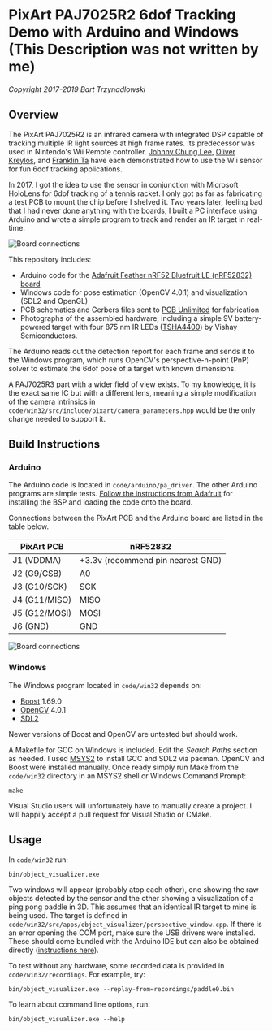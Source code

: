 # PixArt PAJ7025R2 6dof Tracking Demo with Arduino and Windows (This Description was not written by me)

*Copyright 2017-2019 Bart Trzynadlowski*

## Overview

The PixArt PAJ7025R2 is an infrared camera with integrated DSP capable of tracking multiple IR light sources at high frame rates. Its predecessor was used in Nintendo's Wii Remote controller. [Johnny Chung Lee](http://johnnylee.net/projects/wii/), [Oliver Kreylos](https://web.cs.ucdavis.edu/~okreylos/ResDev/Wiimote/index.html  ), and [Franklin Ta](https://franklinta.com/2014/09/30/6dof-positional-tracking-with-the-wiimote/) have each demonstrated how to use the Wii sensor
for fun 6dof tracking applications.

In 2017, I got the idea to use the sensor in conjunction with Microsoft HoloLens for 6dof tracking of a tennis racket. I only got as far as
fabricating a test PCB to mount the chip before I shelved it. Two years later, feeling bad that I had never done anything with the boards, I built a PC
interface using Arduino and wrote a simple program to track and render an IR target in real-time.

![Board connections](media/Demo.gif)

This repository includes:

- Arduino code for the [Adafruit Feather nRF52 Bluefruit LE (nRF52832) board](https://www.adafruit.com/product/3406)
- Windows code for pose estimation (OpenCV 4.0.1) and visualization (SDL2 and OpenGL)
- PCB schematics and Gerbers files sent to [PCB Unlimited](https://pcbunlimited.com/) for fabrication
- Photographs of the assembled hardware, including a simple 9V battery-powered target with four 875 nm IR LEDs ([TSHA4400](https://www.vishay.com/ir-emitting-diodes/list/product-81017/)) by Vishay Semiconductors.

The Arduino reads out the detection report for each frame and sends it to the Windows program, which runs OpenCV's perspective-n-point (PnP) solver to estimate the 6dof pose of a target with known dimensions.

A PAJ7025R3 part with a wider field of view exists. To my knowledge, it is the exact same IC but with a different lens, meaning a simple modification of the camera
intrinsics in `code/win32/src/include/pixart/camera_parameters.hpp` would be the only change needed to support it.

## Build Instructions

### Arduino

The Arduino code is located in `code/arduino/pa_driver`. The other Arduino programs are simple tests. [Follow the instructions from Adafruit](https://learn.adafruit.com/bluefruit-nrf52-feather-learning-guide/arduino-bsp-setup) for
installing the BSP and loading the code onto the board.

Connections between the PixArt PCB and the Arduino board are listed in the table below.

| PixArt PCB | nRF52832 |
| ---------- | -------- |
| J1 (VDDMA) | +3.3v (recommend pin nearest GND) |
| J2 (G9/CSB) | A0 |
| J3 (G10/SCK) | SCK |
| J4 (G11/MISO) | MISO |
| J5 (G12/MOSI) | MOSI |
| J6 (GND) | GND |

![Board connections](media/Arduino_Wiring.jpg)

### Windows

The Windows program located in `code/win32` depends on:

- [Boost](https://www.boost.org/) 1.69.0
- [OpenCV](https://opencv.org) 4.0.1
- [SDL2](https://libsdl.org)

Newer versions of Boost and OpenCV are untested but should work.

A Makefile for GCC on Windows is included. Edit the *Search Paths* section as needed. I used [MSYS2](https://msys2.org) to install GCC and SDL2 via pacman. OpenCV and Boost were installed manually.
Once ready simply run Make from the `code/win32` directory in an MSYS2 shell or Windows Command Prompt:

```
make
```

Visual Studio users will unfortunately have to manually create a project. I will happily accept a pull request for Visual Studio or CMake.

## Usage

In `code/win32` run:

```
bin/object_visualizer.exe
```

Two windows will appear (probably atop each other), one showing the raw objects detected by the sensor and the other showing a visualization of
a ping pong paddle in 3D. This assumes that an identical IR target to mine is being used. The target is defined in `code/win32/src/apps/object_visualizer/perspective_window.cpp`.
If there is an error opening the COM port, make sure the USB drivers were installed. These should come bundled with the Arduino IDE but can also
be obtained directly ([instructions here](https://learn.adafruit.com/bluefruit-nrf52-feather-learning-guide/arduino-board-setup)).

To test without any hardware, some recorded data is provided in `code/win32/recordings`. For example, try:

```
bin/object_visualizer.exe --replay-from=recordings/paddle0.bin
```

To learn about command line options, run:

```
bin/object_visualizer.exe --help
```

